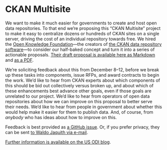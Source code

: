 # CKAN Multisite

We want to make it much easier for governments to create and host open data repositories. To that end we’re proposing this “CKAN Multisite” project to make it easy to centralize dozens or hundreds of CKAN sites on a single server, driving the cost of an individual repository towards free. We hired the [Open Knowledge Foundation](okfn.org)—the creators of [the CKAN data repository software](http://ckan.org/)—to consider our half-baked concept and turn it into a series of actionable proposals. [Their draft proposal is available here as Markdown](https://github.com/opendata/CKAN-Multisite/blob/master/Proposal%20Draft.md) and [as a PDF](https://github.com/opendata/CKAN-Multisite/blob/master/Proposal%20Draft.pdf?raw=true).

We’re soliciting feedback about this from December 8–12, before we break up these tasks into components, issue RFPs, and award contracts to begin the work. We’d like to hear from CKAN experts about which components of this should be bid out collectively versus broken up, and about which of these enhancements best advance other goals, even if those goals are unrelated to our project. We’d like to hear from operators of open data repositories about how we can improve on this proposal to better serve their needs. We’d like to hear from people in government about whether this would help make it easier for them to publish data. And, of course, from _anybody_ who has ideas about how to improve on this.

Feedback is best provided as [a GitHub issue](https://github.com/opendata/CKAN-Multisite/issues). Or, if you prefer privacy, they can be sent [to Waldo Jaquith via e-mail](mailto:waldo@usodi.org).

[Further information is available on the US ODI blog](https://usodi.org/2014/12/08/ckan-multisite/).
